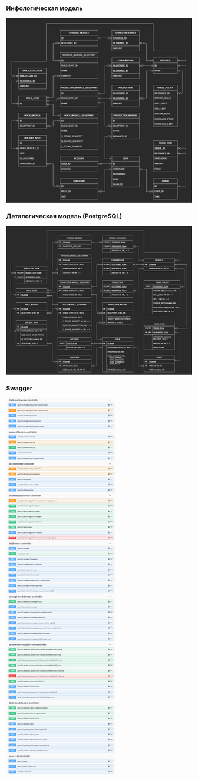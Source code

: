 ### Инфологическая модель
![infological-model.png](docs/database/infological-model.png)

### Даталогическая модель (PostgreSQL)
![datalogical-model.png](docs/database/datalogical-model.png)

### Swagger
![swagger.png](docs/api/swagger.png)